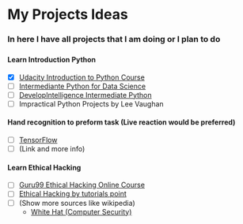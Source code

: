 # My Projects Ideas
### In here I have all projects that I am doing or I plan to do
###
####  Learn Introduction Python
  - [x] [Udacity Introduction to Python Course](https://classroom.udacity.com/courses/ud1110)
  - [ ] [Intermediante Python for Data Science](https://www.datacamp.com/courses/intermediate-python-for-data-science)
  - [ ] [DevelopIntelligence Intermediate Python](https://www.developintelligence.com/catalog/devops/python/intermediate-python)
  - [ ] Impractical Python Projects by Lee Vaughan

#### Hand recognition to preform task (Live reaction would be preferred)
  - [ ] [TensorFlow](https://www.tensorflow.org)
  - [ ] (Link and more info)

#### Learn Ethical Hacking
  - [ ] [Guru99 Ethical Hacking Online Course](https://www.guru99.com/ethical-hacking-tutorials.html)
  - [ ] [Ethical Hacking by tutorials point](https://www.tutorialspoint.com/ethical_hacking/)
  - [ ] (Show more sources like wikipedia)
      * [White Hat (Computer Security)](https://en.wikipedia.org/wiki/White_hat_(computer_security))

####
